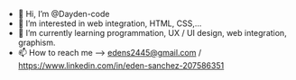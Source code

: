 - 👋 Hi, I’m @Dayden-code
- 👀 I’m interested in web integration, HTML, CSS,...
- 🌱 I’m currently learning programmation, UX / UI design, web integration, graphism.
- 📫 How to reach me --> edens2445@gmail.com / https://www.linkedin.com/in/eden-sanchez-207586351 

